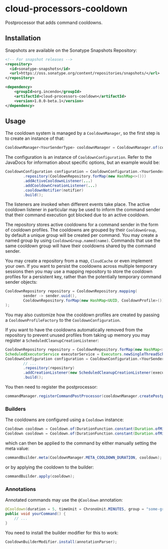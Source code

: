 # cloud-processors-cooldown

Postprocessor that adds command cooldowns.

## Installation

Snapshots are available on the Sonatype Snapshots Repository:

```xml
<!-- For snapshot releases -->
<repository>
  <id>sonatype-snapshots</id>
  <url>https://oss.sonatype.org/content/repositories/snapshots/</url>
</repository>

<dependency>
    <groupId>org.incendo</groupId>
    <artifactId>cloud-processors-cooldown</artifactId>
    <version>1.0.0-beta.1</version>
</dependency>
```

## Usage

The cooldown system is managed by a `CooldownManager`, so the first step is to create an instance of that:
```java
CooldownManager<YourSenderType> cooldownManager = CooldownManager.of(configuration);
```
The configuration is an instance of `CooldownConfiguration`. Refer to the JavaDocs for information about specific options,
but an example would be:
```java
CooldownConfiguration configuration = CooldownConfiguration.<YourSenderType>builder()
        .repository(CooldownRepository.forMap(new HashMap<>()))
        .addActiveCooldownListener(...)
        .addCooldownCreationListener(...)
        .cooldownNotifier(notifier)
        .build();
```
The listeners are invoked when different events take place. The active cooldown listener in particular may be used to
inform the command sender that their command execution got blocked due to an active cooldown.

The repository stores active cooldowns for a command sender in the form of cooldown profiles.
The cooldowns are grouped by their `CooldownGroup`, by default a unique group will be created per command.
You may create a named group by using `CooldownGroup.named(name)`. Commands that use the same cooldown group
will have their cooldowns shared by the command sender.

You may create a repository from a map, `CloudCache` or even implement your own. If you want to persist the cooldowns
across multiple temporary sessions then you may use a mapping repository to store the cooldown profiles for a persistent key,
rather than the potentially temporary command sender objects:
```java
CooldownRepository repository = CooldownRepository.mapping(
        sender -> sender.uuid(),
        CooldownRepository.forMap(new HashMap<UUID, CooldownProfile>())
);
```

You may also customize how the cooldown profiles are created by passing a `CooldownProfileFactory` to the `CooldownConfiguration`.

If you want to have the cooldowns automatically removed from the repository to prevent unused profiles from taking up memory you
may register a `ScheduledCleanupCreationListener`:
```java
CooldownRepository repository = CooldownRepository.forMap(new HashMap<>());
ScheduledExecutorService executorService = Executors.newSingleThreadScheduledExecutor();
CooldownConfiguration configuration = CooldownConfiguration.<YourSenderType>builder()
        // ...
        .repository(repository)
        .addCreationListener(new ScheduledCleanupCreationListener(executorService, repository))
        .build();
```

You then need to register the postprocessor:
```java
commandManager.registerCommandPostProcessor(cooldownManager.createPostprocessor());
```

### Builders

The cooldowns are configured using a `Cooldown` instance:
```java
Cooldown cooldown = Cooldown.of(DurationFunction.constant(Duration.ofMinutes(5L)));
Cooldown cooldown = Cooldown.of(DurationFunction.constant(Duration.ofMinutes(5L)), CooldownGroup.named("group-name"));
```
which can then be applied to the command by either manually setting the meta value:
```java
commandBuilder.meta(CooldownManager.META_COOLDOWN_DURATION, cooldown);
```
or by applying the cooldown to the builder:
```java
commandBuilder.apply(cooldown);
```

### Annotations

Annotated commands may use the `@Cooldown` annotation:
```java
@Cooldown(duration = 5, timeUnit = ChronoUnit.MINUTES, group = "some-group")
public void yourCommand() {
    // ...
}
```
You need to install the builder modifier for this to work:
```java
CooldownBuilderModifier.install(annotationParser);
```

